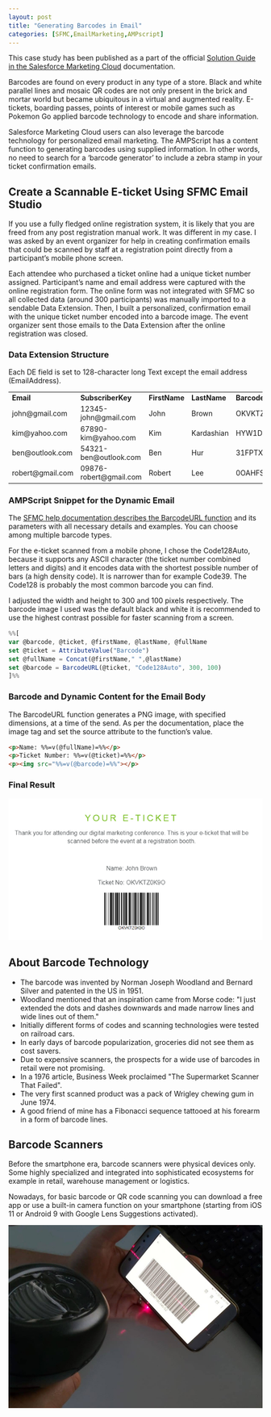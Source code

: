 ```yaml
---
layout: post
title: "Generating Barcodes in Email"
categories: [SFMC,EmailMarketing,AMPscript]
---
```


This case study has been published as a part of the official [Solution Guide in the Salesforce Marketing Cloud](https://help.salesforce.com/articleView?id=sf.mc_ceb_generate_barcodes_in_emails.htm&type=5) documentation.


Barcodes are found on every product in any type of a store. Black and white parallel lines and mosaic QR codes are not only present in the brick and mortar world but became ubiquitous in a virtual and augmented reality. E-tickets, boarding passes, points of interest or mobile games such as Pokemon Go applied barcode technology to encode and share information. 

Salesforce Marketing Cloud users can also leverage the barcode technology for personalized email marketing. The AMPScript has a content function to generating barcodes using supplied information. In other words, no need to search for a ‘barcode generator’ to include a zebra stamp in your ticket confirmation emails.


## Create a Scannable E-ticket Using SFMC Email Studio

If you use a fully fledged online registration system, it is likely that you are freed from any post registration manual work. It was different in my case. I was asked by an event organizer for help in creating confirmation emails that could be scanned by staff at a registration point directly from a participant’s mobile phone screen.

Each attendee who purchased a ticket online had a unique ticket number assigned. Participant’s name and email address were captured with the online registration form. The online form was not integrated with SFMC so all collected data (around 300 participants) was manually imported to a sendable Data Extension. Then, I built a personalized, confirmation email with the unique ticket number encoded into a barcode image. The event organizer sent those emails to the Data Extension after the online registration was closed.


### Data Extension Structure

Each DE field is set to 128-character long Text except the email address (EmailAddress).


<table>
  <tr>
   <td><strong>Email</strong>
   </td>
   <td><strong>SubscriberKey</strong>
   </td>
   <td><strong>FirstName</strong>
   </td>
   <td><strong>LastName</strong>
   </td>
   <td><strong>Barcode</strong>
   </td>
  </tr>
  <tr>
   <td>john@gmail.com
   </td>
   <td>12345-john@gmail.com
   </td>
   <td>John
   </td>
   <td>Brown
   </td>
   <td>OKVKTZ0K9O
   </td>
  </tr>
  <tr>
   <td>kim@yahoo.com
   </td>
   <td>67890-kim@yahoo.com
   </td>
   <td>Kim
   </td>
   <td>Kardashian
   </td>
   <td>HYW1D8XXDU
   </td>
  </tr>
  <tr>
   <td>ben@outlook.com
   </td>
   <td>54321-ben@outlook.com
   </td>
   <td>Ben
   </td>
   <td>Hur
   </td>
   <td>31FPTXMR6I
   </td>
  </tr>
  <tr>
   <td>robert@gmail.com
   </td>
   <td>09876-robert@gmail.com
   </td>
   <td>Robert
   </td>
   <td>Lee
   </td>
   <td>0OAHFSCGG4
   </td>
  </tr>
</table>



### AMPScript Snippet for the Dynamic Email

The [SFMC help documentation describes the BarcodeURL function](https://developer.salesforce.com/docs/atlas.en-us.noversion.mc-programmatic-content.meta/mc-programmatic-content/barcodeurl.htm) and its parameters with all necessary details and examples. You can choose among multiple barcode types.

For the e-ticket scanned from a mobile phone, I chose the Code128Auto, because it supports any ASCII character (the ticket number combined letters and digits) and it encodes data with the shortest possible number of bars (a high density code). It is narrower than for example Code39. The Code128 is probably the most common barcode you can find.

I adjusted the width and height to 300 and 100 pixels respectively. The barcode image I used was the default black and white it is recommended to use the highest contrast possible for faster scanning from a screen. 


```javascript
%%[
var @barcode, @ticket, @firstName, @lastName, @fullName
set @ticket = AttributeValue("Barcode")
set @fullName = Concat(@firstName," ",@lastName)
set @barcode = BarcodeURL(@ticket, "Code128Auto", 300, 100)
]%%
```



### Barcode and Dynamic Content for the Email Body

The BarcodeURL function generates a PNG image, with specified dimensions, at a time of the send. As per the documentation, place the image tag and set the source attribute to the function’s value. 


```html
<p>Name: %%=v(@fullName)=%%</p>
<p>Ticket Number: %%=v(@ticket)=%%</p>
<p><img src="%%=v(@barcode)=%%"></p>
```



### Final Result



![Email with a barcode](/images/SFMC-barcodeEmail.png)



## About Barcode Technology



*   The barcode was invented by Norman Joseph Woodland and Bernard Silver and patented in the US in 1951.
*   Woodland mentioned that an inspiration came from Morse code: "I just extended the dots and dashes downwards and made narrow lines and wide lines out of them." 
*   Initially different forms of codes and scanning technologies were tested on railroad cars.
*   In early days of barcode popularization, groceries did not see them as cost savers.
*   Due to expensive scanners, the prospects for a wide use of barcodes in retail were not promising.
*   In a 1976 article, Business Week proclaimed "The Supermarket Scanner That Failed".
*   The very first scanned product was a pack of Wrigley chewing gum in June 1974.
*   A good friend of mine has a Fibonacci sequence tattooed at his forearm in a form of barcode lines.


## Barcode Scanners

Before the smartphone era, barcode scanners were physical devices only. Some highly specialized and integrated into sophisticated ecosystems for example in retail, warehouse management or logistics.

Nowadays, for basic barcode or QR code scanning you can download a free app or use a built-in camera function on your smartphone (starting from iOS 11 or Android 9 with Google Lens Suggestions activated).

![Scanning with a scanner](/images/scanner.jpg)
